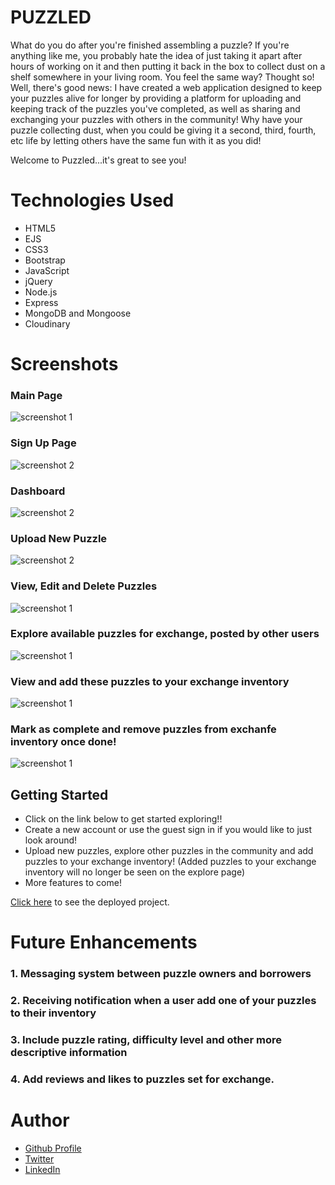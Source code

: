 
# PUZZLED
What do you do after you're finished assembling a puzzle? If you're anything like me, you probably hate the idea of just taking it apart after hours of working on it and then putting it back in the box to collect dust on a shelf somewhere in your living room. You feel the same way? Thought so! Well, there's good news: I have created a web application designed to keep your puzzles alive for longer by providing a platform for uploading and keeping track of the puzzles you've completed, as well as sharing and exchanging your puzzles with others in the community! Why have your puzzle collecting dust, when you could be giving it a second, third, fourth, etc life by letting others have the same fun with it as you did!

Welcome to Puzzled...it's great to see you!

# Technologies Used 

- HTML5
- EJS
- CSS3
- Bootstrap
- JavaScript
- jQuery
- Node.js
- Express
- MongoDB and Mongoose
- Cloudinary

# Screenshots
### Main Page
![screenshot 1](https://i.imgur.com/AtXB0XZ.png)

### Sign Up Page
![screenshot 2](https://i.imgur.com/nxgyR7L.png)

### Dashboard
![screenshot 2](https://i.imgur.com/UScQW7x.png)

### Upload New Puzzle
![screenshot 2](https://i.imgur.com/cJdyuYy.png)

### View, Edit and Delete Puzzles
![screenshot 1](https://i.imgur.com/RgApkO1.png)

### Explore available puzzles for exchange, posted by other users
![screenshot 1](https://i.imgur.com/nNAVukp.png)

### View and add these puzzles to your exchange inventory
![screenshot 1](https://i.imgur.com/HSjszlf.png)

### Mark as complete and remove puzzles from exchanfe inventory once done!
![screenshot 1](https://i.imgur.com/ivxZaWy.png)

## Getting Started
- Click on the link below to get started exploring!!
- Create a new account or use the guest sign in if you would like to just look around!
- Upload new puzzles, explore other puzzles in the community and add puzzles to your exchange inventory! (Added puzzles to your exchange inventory will no longer be seen on the explore page)
- More features to come!

[Click here](https://ga-puzzled.herokuapp.com/) to see the deployed project.

# Future Enhancements

### 1. Messaging system between puzzle owners and borrowers
### 2. Receiving notification when a user add one of your puzzles to their inventory
### 3. Include puzzle rating, difficulty level and other more descriptive information
### 4. Add reviews and likes to puzzles set for exchange. 

# Author
- [Github Profile](https://github.com/polina-g) 
- [Twitter](https://twitter.com/ThisIsPolinaG)
- [LinkedIn](linkedin.com/in/polina-gorbunova-71657170)